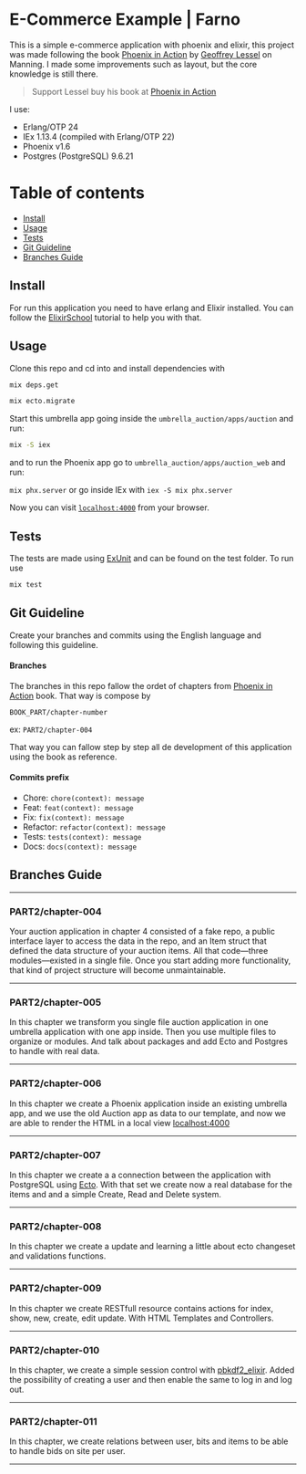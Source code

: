 # E-Commerce Example | Farno

This is a simple e-commerce application with phoenix and elixir, this project was made following the book  [Phoenix in Action](http://phoenixinaction.com) by [Geoffrey Lessel](https://twitter.com/geolessel) on Manning. I made some improvements such as layout, but the core knowledge is still there.

> Support Lessel buy his book at [Phoenix in Action](http://phoenixinaction.com)

I use:

- Erlang/OTP 24
- IEx 1.13.4 (compiled with Erlang/OTP 22)
- Phoenix v1.6
- Postgres (PostgreSQL) 9.6.21

Table of contents
=================

- [Install](#install)
- [Usage](#usage)
- [Tests](#tests)
- [Git Guideline](#git-guideline)
- [Branches Guide](#branches-guide)

## Install

For run this application you need to have erlang and Elixir installed. You can follow the [ElixirSchool](https://elixirschool.com/en/lessons/basics/basics#installing-elixir-1) tutorial to help you with that.  

## Usage

Clone this repo and cd into and install dependencies with

```bash
mix deps.get
```

```bash
mix ecto.migrate
```

Start this umbrella app going inside the `umbrella_auction/apps/auction` and run:

```bash
mix -S iex
```

and to run the Phoenix app go to `umbrella_auction/apps/auction_web` and run:

`mix phx.server` or go inside IEx with `iex -S mix phx.server`

Now you can visit [`localhost:4000`](http://localhost:4000) from your browser.

## Tests

The tests are made using [ExUnit](https://hexdocs.pm/ex_unit/main/ExUnit.html) and can be found on the test folder. To run use

```bash
mix test
```

## Git Guideline

Create your branches and commits using the English language and following this guideline.

#### Branches

The branches in this repo fallow the ordet of chapters from [Phoenix in Action](http://phoenixinaction.com) book. That way is compose by

`BOOK_PART/chapter-number`

ex: `PART2/chapter-004`

That way you can fallow step by step all de development of this application using the book as reference.

#### Commits prefix

- Chore: `chore(context): message`
- Feat: `feat(context): message`
- Fix: `fix(context): message`
- Refactor: `refactor(context): message`
- Tests: `tests(context): message`
- Docs: `docs(context): message`

## Branches Guide

---

### **PART2/chapter-004**

Your auction application in chapter 4 consisted of a fake repo, a public interface layer
to  access the  data in  the  repo,  and  an  Item  struct  that defined  the  data  structure of
your auction items. All that code—three modules—existed in a single file. Once you
start  adding  more  functionality,  that  kind  of  project  structure  will  become  unmaintainable.

---

### **PART2/chapter-005**

In this chapter we transform you single file auction application in one umbrella application with one app inside.
Then you use multiple files to organize or modules. And talk about packages and add Ecto and Postgres to handle with real data.

---

### **PART2/chapter-006**

In this chapter we create a Phoenix application inside an existing umbrella app, and we use the old Auction app as data to our template, and now we are able to render the HTML in a local view [localhost:4000](http://localhost:4000)

---

### **PART2/chapter-007**

In this chapter we create a a connection between the application with PostgreSQL using [Ecto](https://hexdocs.pm/ecto/Ecto.html). With that set we create now a real database for the items and and a simple Create, Read and Delete system.

---

### **PART2/chapter-008**

In this chapter we create a update and learning a little about ecto changeset and validations functions.

---

### **PART2/chapter-009**

In this chapter we create RESTfull resource contains actions for index, show, new, create, edit update. With HTML Templates and Controllers. 

---

### **PART2/chapter-010**

In this chapter, we create a simple session control with [pbkdf2_elixir](https://hex.pm/packages/pbkdf2_elixir). Added the possibility of creating a user and then
enable the same to log in and log out.

---

### **PART2/chapter-011**

In this chapter, we create relations between user, bits and items to be able to handle bids on site per user. 

---
